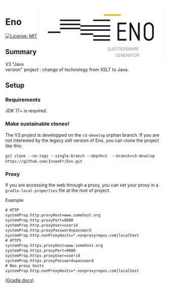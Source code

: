 <img align="right" src="logo/eno-logo.png" alt="Eno logo"/>

# Eno

[![License: MIT](https://img.shields.io/badge/License-MIT-blue.svg)](https://opensource.org/licenses/MIT)

## Summary

V3 "Java version" project : change of technology from XSLT to Java.

## Setup

### Requirements

JDK 17+ is required.

### Make sustainable clones!

The V3 project is developped on the `v3-develop` orphan branch. If you are not interested by the legacy xslt version of Eno, you can clone the project like this:

`git clone --no-tags --single-branch --depth=1  --branch=v3-develop https://github.com/InseeFr/Eno.git`

### Proxy

If you are accessing the web through a proxy, you can set your proxy in a `gradle-local.properties` file at the root of project.

Example:

```
# HTTP
systemProp.http.proxyHost=www.somehost.org
systemProp.http.proxyPort=8080
systemProp.http.proxyUser=userid
systemProp.http.proxyPassword=password
systemProp.http.nonProxyHosts=*.nonproxyrepos.com|localhost
# HTTPS
systemProp.https.proxyHost=www.somehost.org
systemProp.https.proxyPort=8080
systemProp.https.proxyUser=userid
systemProp.https.proxyPassword=password
# Non proxy hosts
systemProp.http.nonProxyHosts=*.nonproxyrepos.com|localhost
```

([Gradle docs](https://docs.gradle.org/current/userguide/build_environment.html#sec:accessing_the_web_via_a_proxy))
